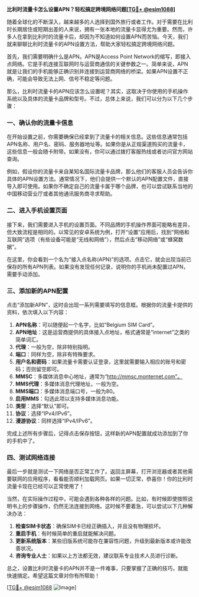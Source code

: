 **比利时流量卡怎么设置APN？轻松搞定跨境网络问题[[TG💪+ @esim1088](https://t.me/s/esim1088)]**

随着全球化的不断深入，越来越多的人选择到国外旅行或者工作。对于需要在比利时长期居住或短期出差的人来说，拥有一张本地的流量卡显得尤为重要。然而，许多人在拿到比利时的流量卡后，却因为不知道如何设置APN而苦恼。今天，我们就来聊聊比利时流量卡的APN设置方法，帮助大家轻松搞定跨境网络问题。

首先，我们需要明确什么是APN。APN是Access Point Network的缩写，即接入点网络。它是手机连接互联网时与运营商通信的关键参数之一。简单来说，APN就是让我们的手机能够正确识别并连接到运营商网络的桥梁。如果APN设置不正确，可能会导致无法上网、信号不稳定等问题。

那么，比利时流量卡的APN应该怎么设置呢？其实，这取决于你使用的手机操作系统以及具体的流量卡品牌和型号。不过，总体上来说，我们可以分为以下几个步骤：

### 一、确认你的流量卡信息

在开始设置之前，你需要确保已经拿到了流量卡的相关信息。这些信息通常包括APN名称、用户名、密码、服务器地址等。如果你是从正规渠道购买的流量卡，这些信息一般会随卡附带。如果没有，你可以通过拨打客服热线或者访问官方网站查询。

例如，假设你的流量卡来自某知名国际流量卡品牌，那么他们的客服人员会告诉你具体的APN设置方法。通常情况下，他们会提供一个默认的APN配置文件，直接导入即可使用。如果你不确定自己的流量卡属于哪个品牌，也可以尝试联系当地的中国移动营业厅或者其他通讯服务商寻求帮助。

### 二、进入手机设置页面

接下来，我们需要进入手机的设置页面。不同品牌的手机操作界面可能略有差异，但大致流程是相同的。以常见的安卓系统为例，打开“设置”应用后，找到“网络和互联网”选项（有些设备可能是“无线和网络”），然后点击“移动网络”或“蜂窝数据”。

在这里，你会看到一个名为“接入点名称(APN)”的选项。点击它，就会出现当前已保存的所有APN列表。如果没有发现任何记录，说明你的手机尚未配置过APN，需要手动添加。

### 三、添加新的APN配置

点击“添加新APN”，这时会出现一系列需要填写的信息框。根据你的流量卡提供的资料，依次填入以下内容：

1. **APN名称**：可以随便起一个名字，比如“Belgium SIM Card”。
2. **APN地址**：这是运营商提供的具体接入点地址，格式通常是“internet”之类的简单词汇。
3. **代理**：一般为空，除非特别指明。
4. **端口**：同样为空，除非有特殊要求。
5. **用户名和密码**：如果流量卡需要认证登录，这里就需要输入相应的账号和密码；否则留空即可。
6. **MMSC**：多媒体消息中心地址，通常为“http://mmsc.monternet.com”。
7. **MMS代理**：多媒体消息代理地址，一般为空。
8. **MMS端口**：多媒体消息端口号，一般为80。
9. **启用MMS**：勾选此项以支持多媒体消息功能。
10. **类型**：选择“默认”即可。
11. **协议**：选择“IPv4/IPv6”。
12. **漫游协议**：同样选择“IPv4/IPv6”。

完成上述所有步骤后，记得点击保存按钮，这样新的APN配置就成功添加到了你的手机中了。

### 四、测试网络连接

最后一步就是测试一下网络是否正常工作了。返回主屏幕，打开浏览器或者其他需要联网的应用程序，看看能否顺利加载网页。如果一切正常，恭喜你！你的比利时流量卡现在已经可以正常使用了！

当然，在实际操作过程中，可能会遇到各种各样的问题。比如，有时候即使按照说明书上的步骤操作，仍然无法连接到网络。这时候不要着急，可以尝试以下几种解决办法：

1. **检查SIM卡状态**：确保SIM卡已经正确插入，并且没有物理损坏。
2. **重启手机**：有时候简单的重启就能解决问题。
3. **更新系统版本**：某些旧版系统可能存在兼容性问题，升级到最新版本或许能改善状况。
4. **咨询专业人士**：如果以上方法都无效，建议联系专业技术人员进行诊断。

总之，设置比利时流量卡的APN并不是一件难事，只要掌握了正确的技巧，就能快速搞定。希望这篇文章对你有所帮助！

[[TG💪+ @esim1088](https://t.me/s/esim1088) ![Image](https://i.postimg.cc/4NQfJmqS/Snipaste-2025-05-13-00-14-12.png)]